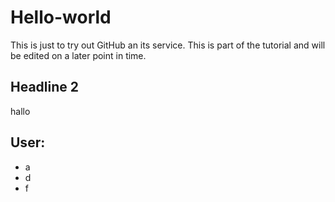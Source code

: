 # Hello-world
This is just to try out GitHub an its service.
This is part of the tutorial and will be edited on a later point in time.

## Headline 2
hallo

## User:

* a
* d
* f
